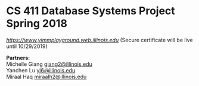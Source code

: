 # CS 411 Database Systems Project Spring 2018

*https://www.yimmplayground.web.illinois.edu*
(Secure certificate will be live until 10/29/2019)

**Partners:**  
Michelle Giang giang2@illinois.edu  
Yanchen Lu yl6@illinois.edu  
Miraal Haq miraalh2@illinois.edu  
